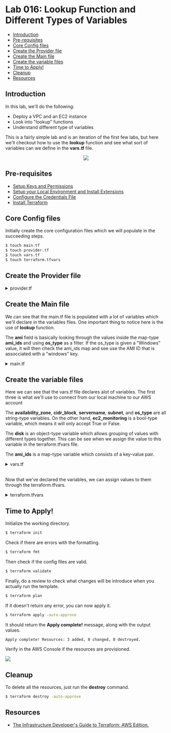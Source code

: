 
# Lab 016: Lookup Function and Different Types of Variables

- [Introduction](#introduction)
- [Pre-requisites](#pre-requisites)
- [Core Config files](#core-config-files)
- [Create the Provider file](#create-the-provider-file)
- [Create the Main file](#create-the-main-file)
- [Create the variable files](#create-the-variable-files)
- [Time to Apply!](#time-to-apply)
- [Cleanup](#cleanup)
- [Resources](#resources)



## Introduction

In this lab, we'll do the following:

- Deploy a VPC and an EC2 instance
- Look into "lookup" functions
- Understand different type of variables

This is a fairly simple lab and is an iteration of the first few labs, but here we'll checkout how to use the **lookup** function and see what sort of variables can we define in the **vars.tf** file. 

<p align=center>
<img src="/img/docs/lab9diagram.png">
</p>


## Pre-requisites 

- [Setup Keys and Permissions](../README.md#pre-requisites)
- [Setup your Local Environment and Install Extensions](../README.md#pre-requisites) 
- [Configure the Credentials File](../README.md#pre-requisites) 
- [Install Terraform](../README.md#pre-requisites) 


## Core Config files 

Initially create the core configuration files which we will populate in the succeeding steps.

```bash
$ touch main.tf 
$ touch provider.tf
$ touch vars.tf
$ touch terraform.tfvars
```

## Create the Provider file

<details><summary> provider.tf </summary>

```bash
terraform {
  required_version = ">= 0.12"

  required_providers {
    aws = {
      source  = "hashicorp/aws"
      version = ">= 4.16.0"
    }
  }
}

provider "aws" {
  region                   = var.aws_region
  shared_credentials_files = var.my_credentials
  profile                  = var.my_profile
}
 
```

</details>

## Create the Main file

We can see that the main.tf file is populated with a lot of variables which we'll declare in the variables files. One important thing to notice here is the use of **lookup** function.

The **ami** field is basically looking through the values inside the map-type **ami_ids** and using **os_type** as a filter. If the os_type is given a "Windows" value, it will then check the ami_ids map and see use the AMI ID that is assocciated with a "windows" key.

<details><summary> main.tf </summary>
 
```bash
### main.tf 
#--------------------------------------------------------

resource "aws_vpc" "lab09-vpc" {
  cidr_block = var.cidr_block
}

resource "aws_subnet" "lab09-subnet" {
  vpc_id            = aws_vpc.lab09-vpc.id
  cidr_block        = var.subnet
  availability_zone = var.availability_zone
  tags = {
    Name = "${var.servername}subnet"
  }
}

resource "aws_instance" "server" {
  ami                    = lookup(var.ami_ids, var.os_type, null)
  instance_type          = var.instance_size
  monitoring             = var.ec2_monitoring
  vpc_security_group_ids = [aws_vpc.lab09-vpc.default_security_group_id]
  subnet_id              = aws_subnet.lab09-subnet.id
  root_block_device {
    delete_on_termination = var.disk.delete_on_termination
    encrypted             = var.disk.encrypted
    volume_size           = var.disk.volume_size
    volume_type           = var.disk.volume_type
  }
  tags = {
    Name = var.servername
  }
}
```
 
</details>

## Create the variable files

Here we can see that the vars.tf file declares alot of variables. The first three is what we'll use to connect from our local machine to our AWS account

The **availability_zone**, **cidr_block**, **servername**, **subnet**, and **os_type** are all string-type variables. On the other hand, **ec2_monitoring** is a bool-type variable, which means it will only accept True or False.

The **disk** is an object-type variable which allows grouping of values with different types together. This can be see when we assign the value to this variable in the terraform.tfvars file.

The **ami_ids** is a map-type variable which consists of a key-value pair.

<details><summary> vars.tf </summary>
 
```bash
# Variables for setting up terraform

variable "aws_region" {
  description = "AWS region"
  type        = string
}

variable "my_profile" {
  description = "Profile to be used to connect to AWS"
  type        = string
}

variable "my_credentials" {
  description = "Credentials to be used to connect to AWS"
  type        = list(string)
}

# variables for the lab

variable "availability_zone" {
  description = "Availability zone"
  type        = string
}

variable "cidr_block" {
  description = "IP Range"
  type        = string
}

variable "servername" {
  description = "Name of the server"
  type        = string
}

variable "subnet" {
  description = "subnet IP address space"
  type        = string
}

variable "os_type" {
  description = "OS to deploy, Linux or Windows"
  type        = string
}

variable "ec2_monitoring" {
  description = "Configure monitoring on the EC2 instance"
  type        = bool
}

variable "disk" {
  description = "OS image to deploy"
  type = object({
    delete_on_termination = bool
    encrypted             = bool
    volume_size           = string
    volume_type           = string
  })
}

variable "ami_ids" {
  type        = map(any)
  description = "AMI ID's to deploy"
}

variable "instance_size" {
  description = "Size of the EC2 instance"
  type        = string
  default     = "t2.micro"
}
```

</details>
</br>

Now that we've declared the variables, we can assign values to them through the terraform.tfvars.

<details><summary> terraform.tfvars </summary>
 
```bash
# Variables for setting up terraform
aws_region     = "ap-southeast-1"
my_credentials = ["/mnt/c/Users/Eden.Jose/.aws/credentials"]
my_profile     = "vscode-dev"

# Variables for the lab
cidr_block        = "10.0.0.0/16"
availability_zone = "ap-southeast-1a"
servername        = "lab09-server"
subnet            = "10.0.1.0/24"
os_type           = "linux"
ec2_monitoring    = true

disk = {
  delete_on_termination = false
  encrypted             = true
  volume_size           = "20"
  volume_type           = "standard"
}

ami_ids = {
  linux   = "ami-04d9e855d716f9c99"
  windows = "ami-07d9bd7bc4f2370d0"
}
```

</details>

## Time to Apply!

Initialize the working directory.

```bash
$ terraform init 
```

Check if there are errors with the formatting.

```bash
$ terraform fmt 
```

Then check if the config files are valid.

```bash
$ terraform validate 
```

Finally, do a review to check what changes will be introduce when you actually run the template.

```bash
$ terraform plan 
```

If it doesn't return any error, you can now apply it.

```bash
$ terraform apply -auto-approve 
```

It should return the **Apply complete!** message, along with the output values.

```bash
Apply complete! Resources: 3 added, 0 changed, 0 destroyed.
```

Verify in the AWS Console if the resources are provisioned.

![](/img/docs/lab9ec2created.png)  


## Cleanup

To delete all the resources, just run the **destroy** command.

```bash
$ terraform destroy -auto-approve 
```

## Resources

- [The Infrastructure Developer's Guide to Terraform: AWS Edition.](https://cloudacademy.com/learning-paths/terraform-on-aws-1-2377/)
